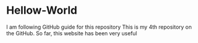 # Hellow-World
I am following GitHub guide for this repository
This is my 4th repository on the GitHub.
So far, this website has been very useful

